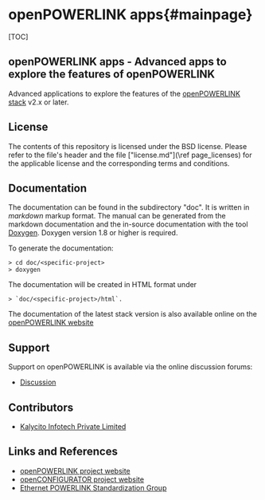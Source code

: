openPOWERLINK apps{#mainpage}
======================================

[TOC]

## openPOWERLINK apps - Advanced apps to explore the features of openPOWERLINK

Advanced applications to explore the features of the [openPOWERLINK stack][1] v2.x or later.

## License

The contents of this repository is licensed under the BSD license. 
Please refer to the file's header and the file [\"license.md\"](\ref page_licenses)
for the applicable license and the corresponding terms and conditions.

## Documentation

The documentation can be found in the subdirectory "doc". It is written in
_markdown_ markup format. The manual can be generated from the markdown
documentation and the in-source documentation with the tool [Doxygen][2].
Doxygen version 1.8 or higher is required.

To generate the documentation:

	> cd doc/<specific-project>
    > doxygen

The documentation will be created in HTML format under 

	> `doc/<specific-project>/html`.

The documentation of the latest stack version is also available online on the
[openPOWERLINK website][7]


## Support

Support on openPOWERLINK is available via the online discussion forums:

* [Discussion][5]

## Contributors

- [Kalycito Infotech Private Limited][6]

## Links and References

- [openPOWERLINK project website][1]
- [openCONFIGURATOR project website][3]
- [Ethernet POWERLINK Standardization Group][4]


[1]: http://sourceforge.net/p/openpowerlink/
[2]: http://www.doxygen.org
[3]: http://sourceforge.net/projects/openconf
[4]: http://www.ethernet-powerlink.org
[5]: http://sourceforge.net/p/openpowerlink/discussion/
[6]: http://www.kalycito.com
[7]: http://openpowerlink.sourceforge.net/